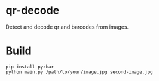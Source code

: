 # qr-decode

Detect and decode qr and barcodes from images.

# Build
```
pip install pyzbar
python main.py /path/to/your/image.jpg second-image.jpg
```
